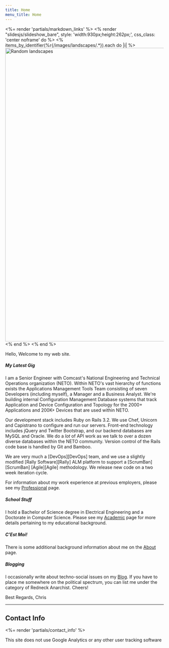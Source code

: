 ```yaml
---
title: Home
menu_title: Home
---
```

<%= render 'partials/markdown_links' %>
<% render "slidesjs/slideshow_bare", style: 'width:930px;height:262px;', css_class: 'center noframe' do %>
  <% items_by_identifier(%r{/images/landscapes/.*}).each do |i| %>
    <img class='slide' src="<%= relative_path_to i %>" title="<%= i[:title] %>" alt="Random landscapes" width="930"/>
  <% end %>
<% end %>

Hello, Welcome to my web site.

##### My Latest Gig
I am a Senior Engineer with Comcast's National Engineering and Technical Operations organization (NETO). Within NETO's vast hierarchy of functions exists the Applications Management Tools Team consisting of seven Developers (including myself), a Manager and a Business Analyst. We're building internal Configuration Management Database systems that track Application and Device Configuration and Topology for the 2000+ Applications and 200K+ Devices that are used within NETO.

Our development stack includes Ruby on Rails 3.2. We use Chef, Unicorn and Capistrano to configure and run our servers. Front-end technology includes jQuery and Twitter Bootstrap, and our backend databases are MySQL and Oracle. We do a *lot* of API work as we talk to over a dozen diverse databases within the NETO community. Version control of the Rails code base is handled by Git and Bamboo.

We are very much a [DevOps][DevOps] team, and we use a slightly modified [Rally Software][Rally] ALM platform to support a [ScrumBan][ScrumBan] [Agile][Agile] methodology. We release new code on a two week iteration cycle.

For information about my work experience at previous employers, please see my [Professional](/professional/) page.

##### School Stuff
I hold a Bachelor of Science degree in Electrical Engineering and a Doctorate in Computer Science. Please see my [Academic](/academic/) page for more details pertaining to my educational background.

##### C'Est Moi!
There is some additional background information about me on the [About](/about/) page.

##### Blogging
I occasionally write about techno-social issues on my [Blog](/blog/). If you have to place me somewhere on the political spectrum, you can list me under the category of Redneck Anarchist. Cheers!

Best Regards,
Chris

----

## Contact Info

<%= render 'partials/contact_info' %>

<div class="banner">
  <p>This site does not use Google Analytics or any other user tracking software</p>
</div>

